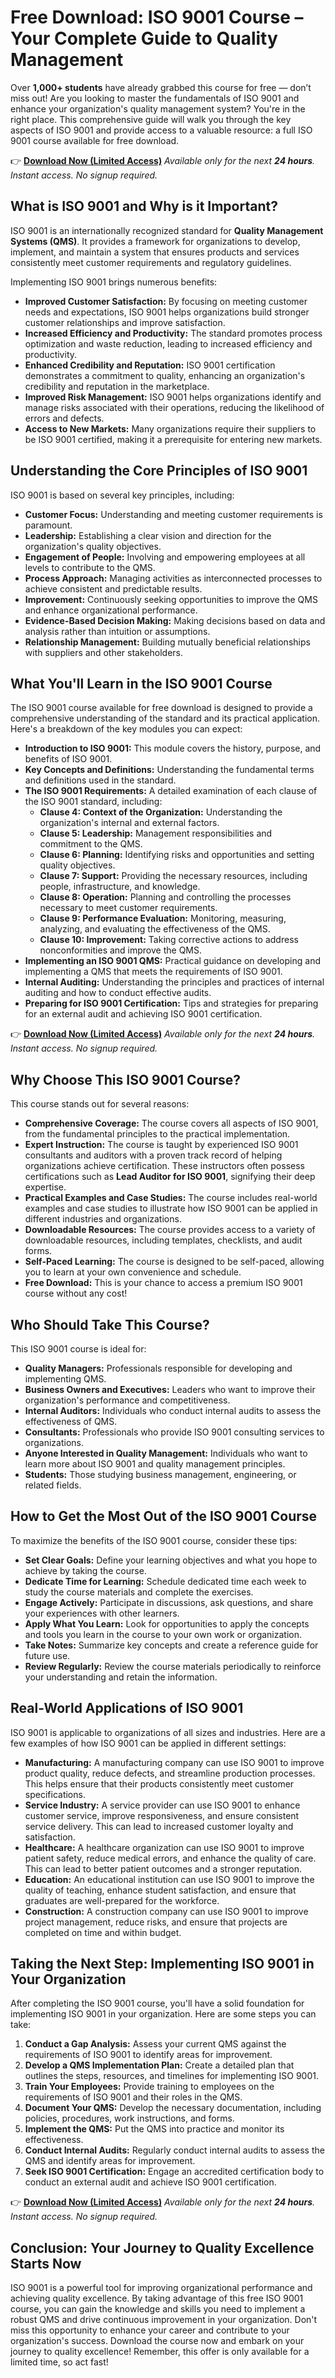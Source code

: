 # Free Download: ISO 9001 Course – Your Complete Guide to Quality Management

Over **1,000+ students** have already grabbed this course for free — don’t miss out! Are you looking to master the fundamentals of ISO 9001 and enhance your organization's quality management system? You're in the right place. This comprehensive guide will walk you through the key aspects of ISO 9001 and provide access to a valuable resource: a full ISO 9001 course available for free download.

👉 [**Download Now (Limited Access)**](https://udemywork.com/iso-9001-course)
_Available only for the next **24 hours**. Instant access. No signup required._

## What is ISO 9001 and Why is it Important?

ISO 9001 is an internationally recognized standard for **Quality Management Systems (QMS)**. It provides a framework for organizations to develop, implement, and maintain a system that ensures products and services consistently meet customer requirements and regulatory guidelines.

Implementing ISO 9001 brings numerous benefits:

*   **Improved Customer Satisfaction:** By focusing on meeting customer needs and expectations, ISO 9001 helps organizations build stronger customer relationships and improve satisfaction.
*   **Increased Efficiency and Productivity:** The standard promotes process optimization and waste reduction, leading to increased efficiency and productivity.
*   **Enhanced Credibility and Reputation:** ISO 9001 certification demonstrates a commitment to quality, enhancing an organization's credibility and reputation in the marketplace.
*   **Improved Risk Management:** ISO 9001 helps organizations identify and manage risks associated with their operations, reducing the likelihood of errors and defects.
*   **Access to New Markets:** Many organizations require their suppliers to be ISO 9001 certified, making it a prerequisite for entering new markets.

## Understanding the Core Principles of ISO 9001

ISO 9001 is based on several key principles, including:

*   **Customer Focus:** Understanding and meeting customer requirements is paramount.
*   **Leadership:** Establishing a clear vision and direction for the organization's quality objectives.
*   **Engagement of People:** Involving and empowering employees at all levels to contribute to the QMS.
*   **Process Approach:** Managing activities as interconnected processes to achieve consistent and predictable results.
*   **Improvement:** Continuously seeking opportunities to improve the QMS and enhance organizational performance.
*   **Evidence-Based Decision Making:** Making decisions based on data and analysis rather than intuition or assumptions.
*   **Relationship Management:** Building mutually beneficial relationships with suppliers and other stakeholders.

## What You'll Learn in the ISO 9001 Course

The ISO 9001 course available for free download is designed to provide a comprehensive understanding of the standard and its practical application. Here's a breakdown of the key modules you can expect:

*   **Introduction to ISO 9001:** This module covers the history, purpose, and benefits of ISO 9001.
*   **Key Concepts and Definitions:** Understanding the fundamental terms and definitions used in the standard.
*   **The ISO 9001 Requirements:** A detailed examination of each clause of the ISO 9001 standard, including:
    *   **Clause 4: Context of the Organization:** Understanding the organization's internal and external factors.
    *   **Clause 5: Leadership:** Management responsibilities and commitment to the QMS.
    *   **Clause 6: Planning:** Identifying risks and opportunities and setting quality objectives.
    *   **Clause 7: Support:** Providing the necessary resources, including people, infrastructure, and knowledge.
    *   **Clause 8: Operation:** Planning and controlling the processes necessary to meet customer requirements.
    *   **Clause 9: Performance Evaluation:** Monitoring, measuring, analyzing, and evaluating the effectiveness of the QMS.
    *   **Clause 10: Improvement:** Taking corrective actions to address nonconformities and improve the QMS.
*   **Implementing an ISO 9001 QMS:** Practical guidance on developing and implementing a QMS that meets the requirements of ISO 9001.
*   **Internal Auditing:** Understanding the principles and practices of internal auditing and how to conduct effective audits.
*   **Preparing for ISO 9001 Certification:** Tips and strategies for preparing for an external audit and achieving ISO 9001 certification.

👉 [**Download Now (Limited Access)**](https://udemywork.com/iso-9001-course)
_Available only for the next **24 hours**. Instant access. No signup required._

## Why Choose This ISO 9001 Course?

This course stands out for several reasons:

*   **Comprehensive Coverage:** The course covers all aspects of ISO 9001, from the fundamental principles to the practical implementation.
*   **Expert Instruction:** The course is taught by experienced ISO 9001 consultants and auditors with a proven track record of helping organizations achieve certification. These instructors often possess certifications such as **Lead Auditor for ISO 9001**, signifying their deep expertise.
*   **Practical Examples and Case Studies:** The course includes real-world examples and case studies to illustrate how ISO 9001 can be applied in different industries and organizations.
*   **Downloadable Resources:** The course provides access to a variety of downloadable resources, including templates, checklists, and audit forms.
*   **Self-Paced Learning:** The course is designed to be self-paced, allowing you to learn at your own convenience and schedule.
*   **Free Download:** This is your chance to access a premium ISO 9001 course without any cost!

## Who Should Take This Course?

This ISO 9001 course is ideal for:

*   **Quality Managers:** Professionals responsible for developing and implementing QMS.
*   **Business Owners and Executives:** Leaders who want to improve their organization's performance and competitiveness.
*   **Internal Auditors:** Individuals who conduct internal audits to assess the effectiveness of QMS.
*   **Consultants:** Professionals who provide ISO 9001 consulting services to organizations.
*   **Anyone Interested in Quality Management:** Individuals who want to learn more about ISO 9001 and quality management principles.
*   **Students:** Those studying business management, engineering, or related fields.

## How to Get the Most Out of the ISO 9001 Course

To maximize the benefits of the ISO 9001 course, consider these tips:

*   **Set Clear Goals:** Define your learning objectives and what you hope to achieve by taking the course.
*   **Dedicate Time for Learning:** Schedule dedicated time each week to study the course materials and complete the exercises.
*   **Engage Actively:** Participate in discussions, ask questions, and share your experiences with other learners.
*   **Apply What You Learn:** Look for opportunities to apply the concepts and tools you learn in the course to your own work or organization.
*   **Take Notes:** Summarize key concepts and create a reference guide for future use.
*   **Review Regularly:** Review the course materials periodically to reinforce your understanding and retain the information.

## Real-World Applications of ISO 9001

ISO 9001 is applicable to organizations of all sizes and industries. Here are a few examples of how ISO 9001 can be applied in different settings:

*   **Manufacturing:** A manufacturing company can use ISO 9001 to improve product quality, reduce defects, and streamline production processes. This helps ensure that their products consistently meet customer specifications.
*   **Service Industry:** A service provider can use ISO 9001 to enhance customer service, improve responsiveness, and ensure consistent service delivery. This can lead to increased customer loyalty and satisfaction.
*   **Healthcare:** A healthcare organization can use ISO 9001 to improve patient safety, reduce medical errors, and enhance the quality of care. This can lead to better patient outcomes and a stronger reputation.
*   **Education:** An educational institution can use ISO 9001 to improve the quality of teaching, enhance student satisfaction, and ensure that graduates are well-prepared for the workforce.
*   **Construction:** A construction company can use ISO 9001 to improve project management, reduce risks, and ensure that projects are completed on time and within budget.

## Taking the Next Step: Implementing ISO 9001 in Your Organization

After completing the ISO 9001 course, you'll have a solid foundation for implementing ISO 9001 in your organization. Here are some steps you can take:

1.  **Conduct a Gap Analysis:** Assess your current QMS against the requirements of ISO 9001 to identify areas for improvement.
2.  **Develop a QMS Implementation Plan:** Create a detailed plan that outlines the steps, resources, and timelines for implementing ISO 9001.
3.  **Train Your Employees:** Provide training to employees on the requirements of ISO 9001 and their roles in the QMS.
4.  **Document Your QMS:** Develop the necessary documentation, including policies, procedures, work instructions, and forms.
5.  **Implement the QMS:** Put the QMS into practice and monitor its effectiveness.
6.  **Conduct Internal Audits:** Regularly conduct internal audits to assess the QMS and identify areas for improvement.
7.  **Seek ISO 9001 Certification:** Engage an accredited certification body to conduct an external audit and achieve ISO 9001 certification.

👉 [**Download Now (Limited Access)**](https://udemywork.com/iso-9001-course)
_Available only for the next **24 hours**. Instant access. No signup required._

## Conclusion: Your Journey to Quality Excellence Starts Now

ISO 9001 is a powerful tool for improving organizational performance and achieving quality excellence. By taking advantage of this free ISO 9001 course, you can gain the knowledge and skills you need to implement a robust QMS and drive continuous improvement in your organization. Don't miss this opportunity to enhance your career and contribute to your organization's success. Download the course now and embark on your journey to quality excellence! Remember, this offer is only available for a limited time, so act fast!
